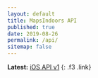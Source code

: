 ```yaml
---
layout: default
title: MapsIndoors API
published: true
date: 2019-08-26
permalink: /api/
sitemap: false
---
```


**Latest:** [iOS API v1](/api/v1/)
{: .f3 .link}
